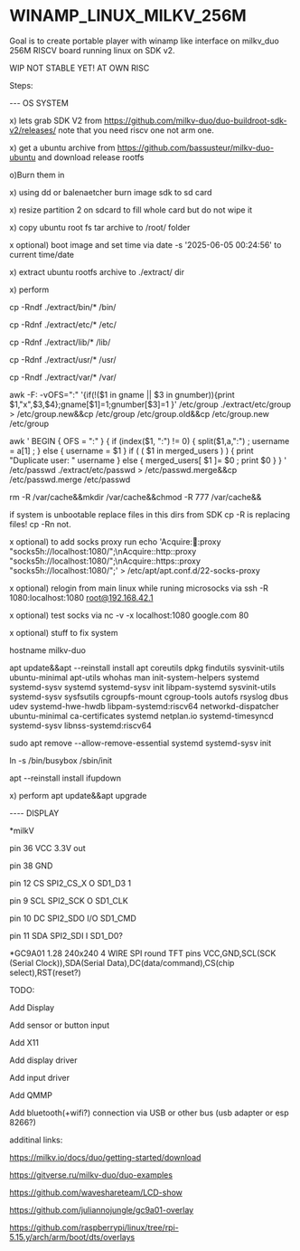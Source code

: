 # WINAMP_LINUX_MILKV_256M

Goal is to create portable player with winamp like interface on milkv_duo 256M RISCV board running linux on SDK v2.

WIP NOT STABLE YET! AT OWN RISC

Steps:

--- OS SYSTEM

x) lets grab SDK V2 from https://github.com/milkv-duo/duo-buildroot-sdk-v2/releases/ note that you need riscv one not arm one.

x) get a ubuntu archive from https://github.com/bassusteur/milkv-duo-ubuntu and download release rootfs

o)Burn them in

x) using dd or balenaetcher burn image sdk to sd card

x) resize partition 2 on sdcard to fill whole card but do not wipe it

x) copy ubuntu root fs tar archive to /root/ folder

x optional) boot image and set time via date -s '2025-06-05 00:24:56' to current time/date

x) extract ubuntu rootfs archive to ./extract/ dir

x) perform 

cp -Rndf ./extract/bin/* /bin/

cp -Rdnf ./extract/etc/* /etc/ 

cp -Rdnf ./extract/lib/* /lib/ 

cp -Rdnf ./extract/usr/* /usr/ 

cp -Rndf ./extract/var/* /var/ 

 awk -F: -vOFS=":" '{if(!($1 in gname || $3 in gnumber)){print $1,"x",$3,$4};gname[$1]=1;gnumber[$3]=1
}' /etc/group ./extract/etc/group > /etc/group.new&&cp /etc/group /etc/group.old&&cp /etc/group.new /etc/group

awk '  BEGIN {     OFS = ":"   }   { if (index($1, ":") != 0) {       split($1,a,":") ;      username = a[1]  ;   } else {       username = $1     }    if ( ( $1 in merged_users ) ) {
    print "Duplicate user: " username    } else {       merged_users[ $1 ]= $0  ;       print $0     }   } ' /etc/passwd ./extract/etc/passwd > /etc/passwd.merge&&cp /etc/passwd.merge /etc/passwd

rm -R /var/cache&&mkdir /var/cache&&chmod -R 777 /var/cache&&

if system is unbootable replace files in this dirs from SDK cp -R is replacing files! cp -Rn not.


x optional) to add socks proxy run echo 'Acquire::socks::proxy "socks5h://localhost:1080/";\nAcquire::http::proxy "socks5h://localhost:1080/";\nAcquire::https::proxy "socks5h://localhost:1080/";' >  /etc/apt/apt.conf.d/22-socks-proxy

x optional) relogin from main linux while runing microsocks via ssh -R 1080:localhost:1080  root@192.168.42.1

x optional) test socks via nc -v -x localhost:1080 google.com 80

x optional) stuff to fix system

hostname milkv-duo

apt update&&apt --reinstall install apt coreutils dpkg findutils sysvinit-utils ubuntu-minimal apt-utils whohas man init-system-helpers systemd systemd-sysv  systemd systemd-sysv init libpam-systemd  sysvinit-utils systemd-sysv sysfsutils cgroupfs-mount cgroup-tools autofs rsyslog  dbus  udev  systemd-hwe-hwdb libpam-systemd:riscv64 networkd-dispatcher ubuntu-minimal ca-certificates systemd netplan.io systemd-timesyncd systemd-sysv libnss-systemd:riscv64

sudo apt remove --allow-remove-essential systemd systemd-sysv init

ln -s /bin/busybox /sbin/init 

apt --reinstall install ifupdown





 

x) perform apt update&&apt upgrade

---- DISPLAY

*milkV

pin 36 VCC 3.3V out

pin 38 GND

pin 12 CS SPI2_CS_X O SD1_D3 1

pin 9  SCL SPI2_SCK O SD1_CLK

pin 10 DC SPI2_SDO I/O SD1_CMD 

pin 11 SDA SPI2_SDI I SD1_D0?



*GC9A01 1.28 240x240 4 WIRE SPI round TFT 
pins VCC,GND,SCL(SCK (Serial Clock)),SDA(Serial Data),DC(data/command),CS(chip select),RST(reset?)


TODO:

Add Display

Add sensor or button input

Add X11

Add display driver

Add input driver

Add QMMP

Add bluetooth(+wifi?) connection via USB or other bus (usb adapter or esp 8266?)


additinal links:

https://milkv.io/docs/duo/getting-started/download

https://gitverse.ru/milkv-duo/duo-examples

https://github.com/waveshareteam/LCD-show

https://github.com/juliannojungle/gc9a01-overlay

https://github.com/raspberrypi/linux/tree/rpi-5.15.y/arch/arm/boot/dts/overlays


